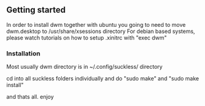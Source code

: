 ## Getting started

In order to install dwm together with ubuntu you going to need to move dwm.desktop to /usr/share/xsessions directory
For debian based systems, please watch tutorials on how to setup .xinitrc with "exec dwm"
### Installation

Most usually dwm directory is in ~/.config/suckless/ directory

cd into all suckless folders individually and do "sudo make" and "sudo make install"

and thats all. enjoy
